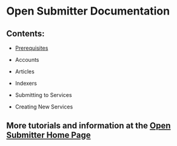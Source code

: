# Open Submitter Documentation

## Contents:
- [Prerequisites][489d3415]
- Accounts
- Articles
- Indexers
- Submitting to Services
- Creating New Services

  [489d3415]: prerequisites.md "Open Submitter Prerequisites"


## More tutorials and information at the [Open Submitter Home Page][76d3e968]

  [76d3e968]: http://opensubmitter.org/ "Free and open source backlinking software app."
